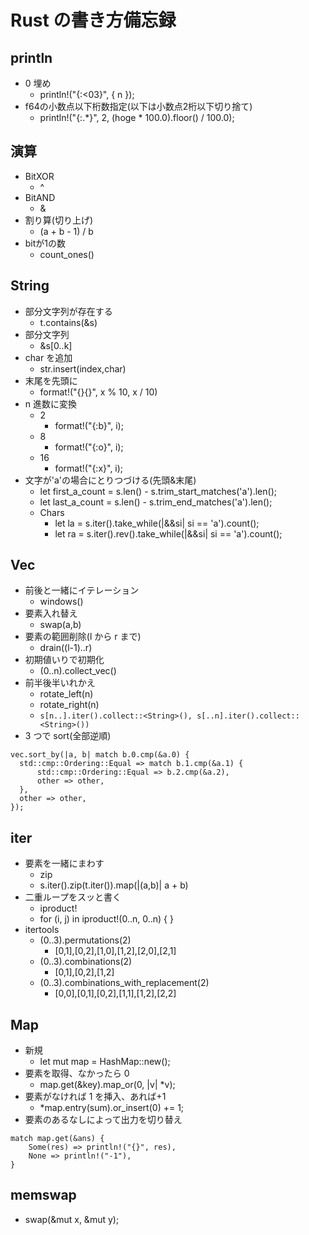 # Rust の書き方備忘録

## println

- 0 埋め
  - println!("{:<03}", { n });
- f64の小数点以下桁数指定(以下は小数点2桁以下切り捨て)
  - println!("{:.*}", 2, (hoge * 100.0).floor() / 100.0);
## 演算

- BitXOR
  - ^
- BitAND
  - &
- 割り算(切り上げ)
  - (a + b - 1) / b
- bitが1の数
  - count_ones()

## String

- 部分文字列が存在する
  - t.contains(&s)
- 部分文字列
  - &s[0..k]
- char を追加
  - str.insert(index,char)
- 末尾を先頭に
  - format!("{}{}", x % 10, x / 10)
- n 進数に変換
  - 2
    - format!("{:b}", i);
  - 8
    - format!("{:o}", i);
  - 16
    - format!("{:x}", i);
- 文字が'a'の場合にとりつづける(先頭&末尾)
  - let first_a_count = s.len() - s.trim_start_matches('a').len();
  - let last_a_count = s.len() - s.trim_end_matches('a').len();
  - Chars
    - let la = s.iter().take_while(|&&si| si == 'a').count();
    - let ra = s.iter().rev().take_while(|&&si| si == 'a').count();

## Vec

- 前後と一緒にイテレーション
  - windows()
- 要素入れ替え
  - swap(a,b)
- 要素の範囲削除(l から r まで)
  - drain((l-1)..r)
- 初期値いりで初期化
  - (0..n).collect_vec()
- 前半後半いれかえ
  - rotate_left(n)
  - rotate_right(n)
  - `s[n..].iter().collect::<String>(), s[..n].iter().collect::<String>())`
- 3 つで sort(全部逆順)

```
vec.sort_by(|a, b| match b.0.cmp(&a.0) {
  std::cmp::Ordering::Equal => match b.1.cmp(&a.1) {
      std::cmp::Ordering::Equal => b.2.cmp(&a.2),
      other => other,
  },
  other => other,
});
```

## iter

- 要素を一緒にまわす
  - zip
  - s.iter().zip(t.iter()).map(|(a,b)| a + b)
- 二重ループをスッと書く
  - iproduct!
  - for (i, j) in iproduct!(0..n, 0..n) { }
- itertools
  - (0..3).permutations(2)
    - [0,1],[0,2],[1,0],[1,2],[2,0],[2,1]
  - (0..3).combinations(2)
    - [0,1],[0,2],[1,2]
  - (0..3).combinations_with_replacement(2)
    - [0,0],[0,1],[0,2],[1,1],[1,2],[2,2]

## Map

- 新規
  - let mut map = HashMap::new();
- 要素を取得、なかったら 0
  - map.get(&key).map_or(0, |v| *v);
- 要素がなければ 1 を挿入、あれば+1
  - *map.entry(sum).or_insert(0) += 1;
- 要素のあるなしによって出力を切り替え

```
match map.get(&ans) {
    Some(res) => println!("{}", res),
    None => println!("-1"),
}
```

## memswap
- swap(&mut x, &mut y);

